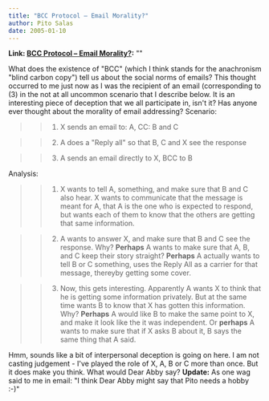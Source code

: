 ```yaml
---
title: "BCC Protocol – Email Morality?"
author: Pito Salas
date: 2005-01-10
---
```


**Link: [BCC Protocol – Email Morality?](None):** ""

What does the existence of "BCC" (which I think stands for the anachronism
"blind carbon copy") tell us about the social norms of emails? This thought
occurred to me just now as I was the recipient of an email (corresponding to
(3) in the not at all uncommon scenario that I describe below. It is an
interesting piece of deception that we all participate in, isn't it? Has
anyone ever thought about the morality of email addressing? Scenario:

>>

>>   1. X sends an email to: A, CC: B and C

>>   2. A does a "Reply all" so that B, C and X see the response

>>   3. A sends an email directly to X, BCC to B

Analysis:

>>

>>   1. X wants to tell A, something, and make sure that B and C also hear. X
wants to communicate that the message is meant for A, that A is the one who is
expected to respond, but wants each of them to know that the others are
getting that same information.

>>   2. A wants to answer X, and make sure that B and C see the response. Why?
**Perhaps** A wants to make sure that A, B, and C keep their story straight?
**Perhaps** A actually wants to tell B or C something, uses the Reply All as a
carrier for that message, thereyby getting some cover.

>>   3. Now, this gets interesting. Apparently A wants X to think that he is
getting some information privately. But at the same time wants B to know that
X has gotten this information. Why? **Perhaps** A would like B to make the
same point to X, and make it look like the it was independent. Or **perhaps**
A wants to make sure that if X asks B about it, B says the same thing that A
said.

>>

Hmm, sounds like a bit of interpersonal deception is going on here. I am not
casting judgement - I've played the role of X, A, B or C more than once. But
it does make you think. What would Dear Abby say? **Update:** As one wag said
to me in email: "I think Dear Abby might say that Pito needs a hobby :-)"


